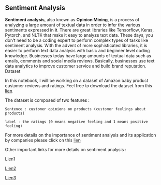## Sentiment Analysis

**Sentiment analysis**, also known as **Opinion Mining**, is a process of analyzing a large amount of textual data in order to infer the various sentiments expressed in it. There are great libraries like Tensorflow, Keras, Pytorch, and NLTK that make it easy to analyze text data. These days, you don't need to be a coding expert to perform complex types of tasks like sentiment analysis. With the advent of more sophisticated libraries, it is easier to perform text data analysis with basic and beginner level coding knowledge.
Businesses today have large amounts of textual data such as emails, comments and social media reviews. Basically, businesses use text data analytics to improve customer service and build brand reputation.
Dataset

In this notebook, I will be working on a dataset of Amazon baby product customer reviews and ratings. Feel free to download the dataset from this [lien](https://archive.ics.uci.edu/dataset/331/sentiment+labelled+sentences).

The dataset is composed of two features :

    Sentence : customer opinions on products (customer feelings about products)

    label : the ratings (0 means negative feeling and 1 means positive feeling)



For more details on the importance of sentiment analysis and its application by companies please click on this [lien](https://aws.amazon.com/fr/what-is/sentiment-analysis/)

Other important links for more details on sentiment analysis :

[Lien1](https://realpython.com/sentiment-analysis-python/)

[Lien2](https://realpython.com/python-keras-text-classification/)

[Lien3](https://realpython.com/nltk-nlp-python/)
